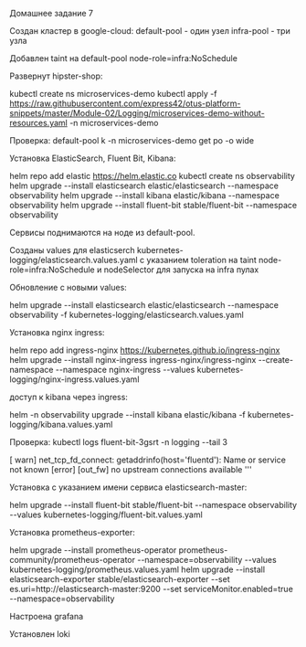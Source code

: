 Домашнее задание 7


Создан кластер в google-cloud:
default-pool - один узел
infra-pool - три узла

Добавлен taint на default-pool node-role=infra:NoSchedule

Развернут hipster-shop:

kubectl create ns microservices-demo
kubectl apply -f https://raw.githubusercontent.com/express42/otus-platform-snippets/master/Module-02/Logging/microservices-demo-without-resources.yaml -n microservices-demo

Проверка: default-pool k -n microservices-demo get po -o wide
        
Установка ElasticSearch, Fluent Bit, Kibana:

helm repo add elastic https://helm.elastic.co
kubectl create ns observability
helm upgrade --install elasticsearch elastic/elasticsearch --namespace observability
helm upgrade --install kibana elastic/kibana --namespace observability
helm upgrade --install fluent-bit stable/fluent-bit --namespace observability
        
Сервисы поднимаются на ноде из default-pool.

Созданы values для elasticserch kubernetes-logging/elasticsearch.values.yaml с указанием toleration на taint node-role=infra:NoSchedule и nodeSelector для запуска на infra пулах

Обновление с новыми values:

 helm upgrade --install elasticsearch elastic/elasticsearch --namespace observability -f kubernetes-logging/elasticsearch.values.yaml

Установка nginx ingress:

helm repo add ingress-nginx https://kubernetes.github.io/ingress-nginx
helm upgrade --install nginx-ingress ingress-nginx/ingress-nginx --create-namespace --namespace nginx-ingress --values kubernetes-logging/nginx-ingress.values.yaml
    
доступ к kibana через ingress:
        
helm -n observability upgrade --install kibana elastic/kibana -f kubernetes-logging/kibana.values.yaml

Проверка:
kubectl logs fluent-bit-3gsrt -n logging --tail 3

[ warn] net_tcp_fd_connect: getaddrinfo(host='fluentd'): Name or service not known 
 [error] [out_fw] no upstream connections available '''
        
Установка c указанием имени сервиса elasticsearch-master:

helm upgrade --install fluent-bit stable/fluent-bit --namespace observability --values kubernetes-logging/fluent-bit.values.yaml

Установка prometheus-exporter:
        
helm upgrade --install prometheus-operator prometheus-community/prometheus-operator --namespace=observability --values kubernetes-logging/prometheus.values.yaml
helm upgrade --install elasticsearch-exporter stable/elasticsearch-exporter --set es.uri=http://elasticsearch-master:9200 --set serviceMonitor.enabled=true --namespace=observability

Настроена grafana 

Установлен loki 
